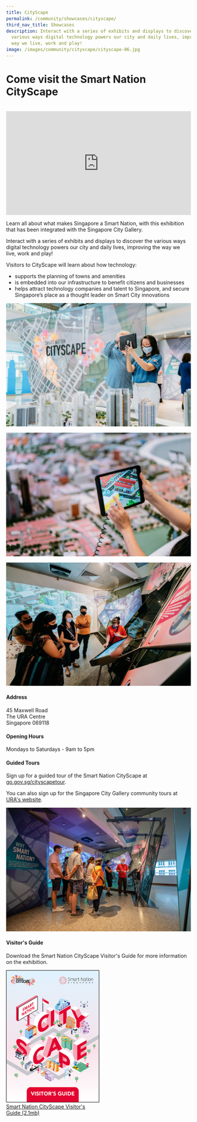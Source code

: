 ```yaml
---
title: CityScape
permalink: /community/showcases/cityscape/
third_nav_title: Showcases
description: Interact with a series of exhibits and displays to discover the
  various ways digital technology powers our city and daily lives, improving the
  way we live, work and play!
image: /images/community/cityscape/cityscape-06.jpg
---
```

# Come visit the Smart Nation CityScape
<br>

<div style="max-width: 1280px">
    <div style="height: 0;
            overflow: hidden;
            position: relative;
            padding-bottom: 56.25%;">
        <iframe src="https://www.youtube.com/embed/2QJqf0CZ4d4" height="720" width="1280" frameborder="0" title="YouTube video player" allow="accelerometer; autoplay; clipboard-write; encrypted-media; gyroscope; picture-in-picture" style="top: 0;
                left: 0;
                right: 0;
                bottom: 0;
                height: 100%;
                border: none;
                max-width: 100%;
                position: absolute;"></iframe>
    </div>
</div>

Learn all about what makes Singapore a Smart Nation, with this exhibition that has been integrated with the Singapore City Gallery.

Interact with a series of exhibits and displays to discover the various ways digital technology powers our city and daily lives, improving the way we live, work and play! 

Visitors to CityScape will learn about how technology:

*  supports the planning of towns and amenities
*   is embedded into our infrastructure to benefit citizens and businesses
*   helps attract technology companies and talent to Singapore, and secure Singapore’s place as a thought leader on Smart City innovations

![Smart Nation CityScape](/images/community/cityscape/Cityscape-06.jpg)

![Smart Nation CityScape](/images/community/cityscape/Cityscape-04.jpeg)

![Smart Nation CityScape](/images/community/cityscape/Cityscape-05.jpeg)

#### Address

45 Maxwell Road<br>
The URA Centre <br>
Singapore 069118

#### Opening Hours

Mondays to Saturdays - 9am to 5pm

#### Guided Tours

Sign up for a guided tour of the Smart Nation CityScape at <a href="https://go.gov.sg/cityscapetour" target="_blank">go.gov.sg/cityscapetour</a>.

You can also sign up for the Singapore City Gallery community tours at <a href="https://www.ura.gov.sg/Corporate/Singapore-City-Gallery" target="_blank">URA's website</a>.

![CityScape Guided Tours](/images/community/cityscape/cityscape-07.jpeg)

#### Visitor's Guide

Download the Smart Nation CityScape Visitor's Guide for more information on the exhibition.

<div style="width:50%"> 
 <a href="/files/publications/sn_cityscape_visitor's_guide.pdf"><img style="border:1px solid black;" src="/images/community/cityscape/sn_cityscape_visitor's_guide.jpg" alt="Smart Nation CityScape Visitor's Guide">Smart Nation CityScape Visitor's Guide (2.1mb)</a>
</div>